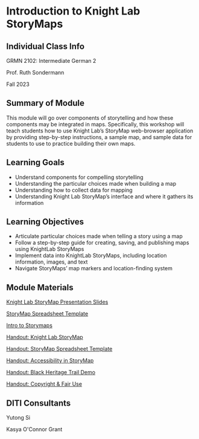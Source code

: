 <h1>Introduction to Knight Lab StoryMaps</h1>
<h2>Individual Class Info</h2>

GRMN 2102: Intermediate German 2

Prof. Ruth Sondermann

Fall 2023


<h2>Summary of Module</h2>

This module will go over components of storytelling and how these components may be integrated in maps. Specifically, this workshop will teach students how to use Knight Lab’s StoryMap web-browser application by providing step-by-step instructions, a sample map, and sample data for students to use to practice building their own maps. 

<h2>Learning Goals</h2>

* Understand components for compelling storytelling 
* Understanding the particular choices made when building a map
* Understanding how to collect data for mapping
* Understanding Knight Lab StoryMap’s interface and where it gathers its information

<h2>Learning Objectives</h2>

* Articulate particular choices made when telling a story using a map 
* Follow a step-by-step guide for creating, saving, and publishing maps using KnightLab StoryMaps
* Implement data into KnightLab StoryMaps, including location information, images, and text
* Navigate StoryMaps’ map markers and location-finding system 

<h2>Module Materials</h2>

[Knight Lab StoryMap Presentation Slides](https://github.com/NULabNortheastern/digitalassignmentshowcase/blob/main/mapping/fa23-sondermann-grmn1102-stroymap/Intro-to-StoryMap.pptx.pdf)

[StoryMap Spreadsheet Template](https://github.com/NULabNortheastern/digitalassignmentshowcase/blob/main/mapping/fa23-sondermann-grmn1102-stroymap/StoryMap_Spreadsheet_Template.xlsx)

[Intro to Storymaps](https://github.com/NULabNortheastern/digitalassignmentshowcase/blob/main/mapping/fa23-sondermann-grmn1102-stroymap/StoryMap%20Handout.docx.pdf)

[Handout: Knight Lab StoryMap](https://github.com/NULabNortheastern/digitalassignmentshowcase/blob/master/handouts/mapping/Handout-StoryMap.pdf)

[Handout: StoryMap Spreadsheet Template](https://github.com/NULabNortheastern/digitalassignmentshowcase/blob/master/handouts/mapping/Handout-StoryMap_Spreadsheet_Template.pdf)

[Handout: Accessibility in StoryMap](https://github.com/NULabNortheastern/digitalassignmentshowcase/blob/master/handouts/mapping/Handout-Accessibility_StoryMap.pdf)

[Handout: Black Heritage Trail Demo](https://github.com/NULabNortheastern/digitalassignmentshowcase/blob/master/handouts/mapping/Handout-Black_Heritage_Trail.pdf)

[Handout: Copyright & Fair Use](https://github.com/NULabNortheastern/digitalassignmentshowcase/blob/master/handouts/Copyright-Fair-Use.pdf)

<h2>DITI Consultants</h2>

Yutong Si

Kasya O'Connor Grant




